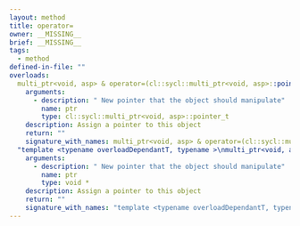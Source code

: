 ```yaml
---
layout: method
title: operator=
owner: __MISSING__
brief: __MISSING__
tags:
  - method
defined-in-file: ""
overloads:
  multi_ptr<void, asp> & operator=(cl::sycl::multi_ptr<void, asp>::pointer_t):
    arguments:
      - description: " New pointer that the object should manipulate"
        name: ptr
        type: cl::sycl::multi_ptr<void, asp>::pointer_t
    description: Assign a pointer to this object
    return: ""
    signature_with_names: multi_ptr<void, asp> & operator=(cl::sycl::multi_ptr<void, asp>::pointer_t ptr)
  "template <typename overloadDependantT, typename >\nmulti_ptr<void, asp> & operator=(void *)":
    arguments:
      - description: " New pointer that the object should manipulate"
        name: ptr
        type: void *
    description: Assign a pointer to this object
    return: ""
    signature_with_names: "template <typename overloadDependantT, typename >\nmulti_ptr<void, asp> & operator=(void * ptr)"
---
```

